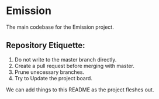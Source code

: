 # Emission
The main codebase for the Emission project.

## Repository Etiquette:
1. Do not write to the master branch directly.
2. Create a pull request before merging with master.
3. Prune unecessary branches.
4. Try to Update the project board.
	
We can add things to this README as the project fleshes out.
